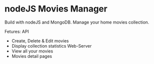 # nodeJS Movies Manager

Build with nodeJS and MongoDB.
Manage your home movies collection.

Fetures:
API

- Create, Delete & Edit movies
- Display collection statistics
  Web-Server
- View all your movies
- Movies detail pages

<!-- TBD
Manually edit movie information or use OMDb API
Select Local or Cloud DB
Support multiple users
Support Web and API
Authenticate with JWT tokens -->
